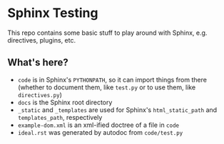 # Sphinx Testing

This repo contains some basic stuff to play around with Sphinx, e.g. directives, plugins, etc.

## What's here?

- `code` is in Sphinx's `PYTHONPATH`, so it can import things from there (whether to document them, like `test.py` or to use them, like `directives.py`)
- `docs` is the Sphinx root directory
- `_static` and `_templates` are used for Sphinx's `html_static_path` and `templates_path`, respectively
- `example-dom.xml` is an xml-ified doctree of a file in `code`
- `ideal.rst` was generated by autodoc from `code/test.py`